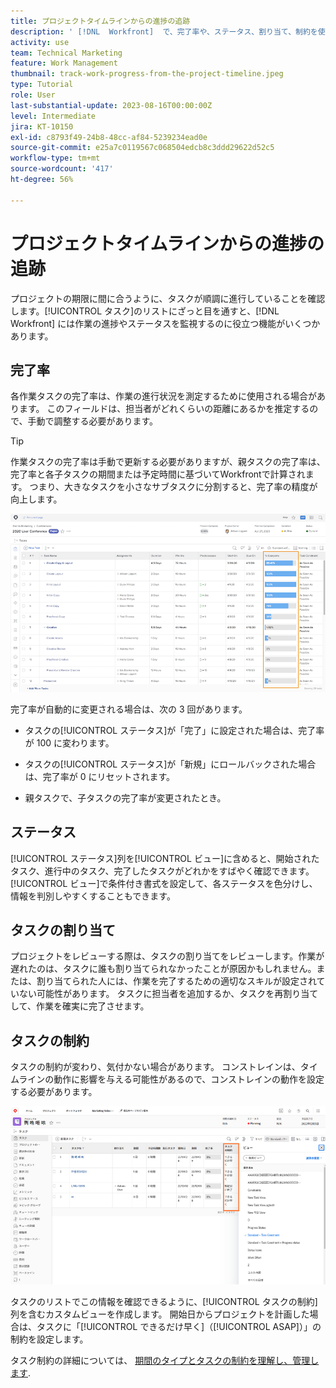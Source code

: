 ```yaml
---
title: プロジェクトタイムラインからの進捗の追跡
description: ' [!DNL  Workfront]  で、完了率や、ステータス、割り当て、制約を使用して、プロジェクトタイムラインから進捗を追跡する方法を説明します。'
activity: use
team: Technical Marketing
feature: Work Management
thumbnail: track-work-progress-from-the-project-timeline.jpeg
type: Tutorial
role: User
last-substantial-update: 2023-08-16T00:00:00Z
level: Intermediate
jira: KT-10150
exl-id: c8793f49-24b8-48cc-af84-5239234ead0e
source-git-commit: e25a7c0119567c068504edcb8c3ddd29622d52c5
workflow-type: tm+mt
source-wordcount: '417'
ht-degree: 56%

---
```


# プロジェクトタイムラインからの進捗の追跡

プロジェクトの期限に間に合うように、タスクが順調に進行していることを確認します。[!UICONTROL タスク]のリストにざっと目を通すと、[!DNL  Workfront] には作業の進捗やステータスを監視するのに役立つ機能がいくつかあります。

## 完了率

各作業タスクの完了率は、作業の進行状況を測定するために使用される場合があります。 このフィールドは、担当者がどれくらいの距離にあるかを推定するので、手動で調整する必要があります。

>[!TIP]
>
>作業タスクの完了率は手動で更新する必要がありますが、親タスクの完了率は、完了率と各子タスクの期間または予定時間に基づいてWorkfrontで計算されます。 つまり、大きなタスクを小さなサブタスクに分割すると、完了率の精度が向上します。


![[!UICONTROL 完了率]の列が表示されているプロジェクトのタスクのリスト](assets/planner-fund-task-percent-complete.png)

完了率が自動的に変更される場合は、次の 3 回があります。

* タスクの[!UICONTROL ステータス]が「完了」に設定された場合は、完了率が 100 に変わります。

* タスクの[!UICONTROL ステータス]が「新規」にロールバックされた場合は、完了率が 0 にリセットされます。
* 親タスクで、子タスクの完了率が変更されたとき。

## ステータス

[!UICONTROL ステータス]列を[!UICONTROL ビュー]に含めると、開始されたタスク、進行中のタスク、完了したタスクがどれかをすばやく確認できます。[!UICONTROL ビュー]で条件付き書式を設定して、各ステータスを色分けし、情報を判別しやすくすることもできます。

## タスクの割り当て

プロジェクトをレビューする際は、タスクの割り当てをレビューします。作業が遅れたのは、タスクに誰も割り当てられなかったことが原因かもしれません。または、割り当てられた人には、作業を完了するための適切なスキルが設定されていない可能性があります。 タスクに担当者を追加するか、タスクを再割り当てして、作業を確実に完了させます。

## タスクの制約

タスクの制約が変わり、気付かない場合があります。 コンストレインは、タイムラインの動作に影響を与える可能性があるので、コンストレインの動作を設定する必要があります。

![タスクの制約の列が表示されているプロジェクトのタスクのリスト](assets/planner-fund-task-constraint.png)

タスクのリストでこの情報を確認できるように、[!UICONTROL タスクの制約]列を含むカスタムビューを作成します。 開始日からプロジェクトを計画した場合は、タスクに「[!UICONTROL できるだけ早く]（[!UICONTROL ASAP]）」の制約を設定します。

タスク制約の詳細については、 [期間のタイプとタスクの制約を理解し、管理します](https://experienceleague.adobe.com/docs/workfront-learn/tutorials-workfront/manage-work/intermediate-projects/understand-and-manage-duration-types-and-task-constraints.html).
